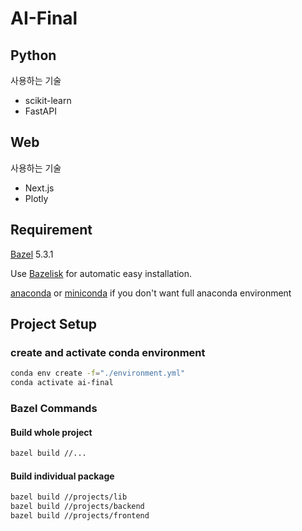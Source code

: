 # AI-Final

## Python

사용하는 기술

- scikit-learn
- FastAPI

## Web

사용하는 기술

- Next.js
- Plotly

## Requirement

[Bazel](https://bazel.build) 5.3.1

Use [Bazelisk](https://github.com/bazelbuild/bazelisk) for automatic easy installation.

[anaconda](https://docs.anaconda.com/anaconda/install/index.html) or [miniconda](https://docs.conda.io/en/latest/miniconda.html) if you don't want full anaconda environment

## Project Setup

### create and activate conda environment

```bash
conda env create -f="./environment.yml"
conda activate ai-final
```

### Bazel Commands

#### Build whole project

```bash
bazel build //...
```

#### Build individual package

```bash
bazel build //projects/lib
bazel build //projects/backend
bazel build //projects/frontend
```
